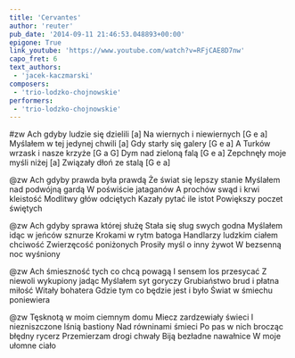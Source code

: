 ```yaml
---
title: 'Cervantes'
author: 'reuter'
pub_date: '2014-09-11 21:46:53.048893+00:00'
epigone: True
link_youtube: 'https://www.youtube.com/watch?v=RFjCAE8D7nw'
capo_fret: 6
text_authors:
 - 'jacek-kaczmarski'
composers:
 - 'trio-lodzko-chojnowskie'
performers:
 - 'trio-lodzko-chojnowskie'
---
```


#zw
Ach gdyby ludzie się dzielili [a]
Na wiernych i niewiernych [G e a]
Myślałem w tej jedynej chwili [a]
Gdy starły się galery [G e a]
A Turków wrzask i nasze krzyże [G a G]
Dym nad zieloną falą [G e a]
Zepchnęły moje myśli niżej [a]
Związały dłoń ze stalą [G e a]

@zw
Ach gdyby prawda była prawdą
Że świat się lepszy stanie
Myślałem nad podwójną gardą
W poświście jataganów
A prochów swąd i krwi kleistość
Modlitwy głów odciętych
Kazały pytać ile istot
Powiększy poczet świętych

@zw
Ach gdyby sprawa której służę
Stała się sług swych godna
Myślałem idąc w jeńców sznurze
Krokami w rytm batoga
Handlarzy ludzkim ciałem chciwość
Zwierzęcość poniżonych
Prosiły myśl o inny żywot
W bezsenną noc wyśniony

@zw
Ach śmieszność tych co chcą powagą
I sensem los przesycać
Z niewoli wykupiony jadąc
Myślałem syt goryczy
Grubiaństwo brud i płatna miłość
Witały bohatera
Gdzie tym co będzie jest i było
Świat w śmiechu poniewiera

@zw
Tęsknotą w moim ciemnym domu
Miecz zardzewiały świeci
I niezniszczone lśnią bastiony
Nad równinami śmieci
Po pas w nich brocząc błędny rycerz
Przemierzam drogi chwały
Biją bezładne nawałnice
W moje ułomne ciało